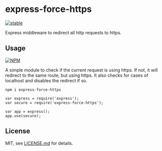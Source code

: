 # express-force-https

[![stable](http://badges.github.io/stability-badges/dist/stable.svg)](http://github.com/badges/stability-badges)

Express middleware to redirect all http requests to https.

## Usage

[![NPM](https://nodei.co/npm/express-force-https.png)](https://www.npmjs.com/package/express-force-https)

A simple module to check if the current request is using https. If not, it will redirect to the same route, but using https. It also checks for cases of localhost and disables the redirect if so.

```
npm i express-force-https
```

```
var express = require('express');
var secure = require('express-force-https');

var app = express();
app.use(secure);
```
## License

MIT, see [LICENSE.md](http://github.com/njam3/express-force-https/blob/master/LICENSE.md) for details.

